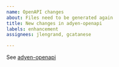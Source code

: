 ```yaml
---
name: OpenAPI changes
about: Files need to be generated again
title: New changes in adyen-openapi
labels: enhancement
assignees: jlengrand, gcatanese

---
```


See [adyen-openapi](https://github.com/adyen/adyen-openapi)

